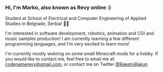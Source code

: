 ### Hi, I'm Marko, also known as Revy online :)

Student at School of Electrical and Computer Engineering of Applied Studies in Belgrade, Serbia! 👨‍🎓

I'm interested in software development, robotics, animation and CGI and music samples production! I am currently learning a few different programming languages, and I'm very excited to learn more!

I'm currently mostly wokring on some small Minecraft mods for a hobby.
If you would like to contact me, feel free to email me at: codenamerevy@gmail.com, or contact me on Twitter [@RaketniRakun](https://twitter.com/RaketniRakun "Rocket Raccoon")
